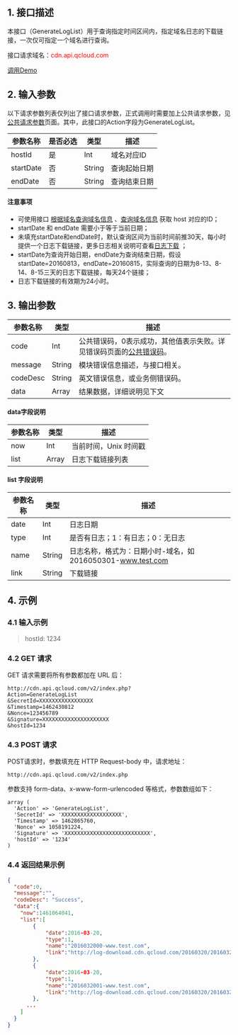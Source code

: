 ## 1. 接口描述

本接口（GenerateLogList）用于查询指定时间区间内，指定域名日志的下载链接，一次仅可指定一个域名进行查询。

接口请求域名：<font style="color:red">cdn.api.qcloud.com</font>

[调用Demo](http://tcecqpoc.fsphere.cn/document/product/228/1734)

## 2. 输入参数
以下请求参数列表仅列出了接口请求参数，正式调用时需要加上公共请求参数，见[公共请求参数](http://tcecqpoc.fsphere.cn/doc/api/231/4473)页面。其中，此接口的Action字段为GenerateLogList。

| 参数名称      | 是否必选 | 类型     | 描述     |
| --------- | ---- | ------ | ------ |
| hostId    | 是    | Int    | 域名对应ID |
| startDate | 否    | String | 查询起始日期  |
| endDate   | 否    | String | 查询结束日期 |



#### 注意事项

+ 可使用接口 [根据域名查询域名信息](http://tcecqpoc.fsphere.cn/doc/api/231/3938) 、[查询域名信息](http://tcecqpoc.fsphere.cn/doc/api/231/3937) 获取 host 对应的ID；
+ startDate 和 endDate 需要小于等于当前日期；
+ 未填充startDate和endDate时，默认查询区间为当前时间前推30天，每小时提供一个日志下载链接，更多日志相关说明可查看[日志下载](http://tcecqpoc.fsphere.cn/doc/product/228/6316) ；
+ startDate为查询开始日期，endDate为查询结束日期，假设 startDate=20160813，endDate=20160815，实际查询的日期为8-13、8-14、8-15三天的日志下载链接，每天24个链接；
+ 日志下载链接的有效期为24小时。




## 3. 输出参数

| 参数名称     | 类型     | 描述                                       |
| -------- | ------ | ---------------------------------------- |
| code     | Int    | 公共错误码，0表示成功，其他值表示失败。详见错误码页面的[公共错误码](http://tcecqpoc.fsphere.cn/doc/api/231/5078#1.-.E5.85.AC.E5.85.B1.E9.94.99.E8.AF.AF.E7.A0.81)。 |
| message  | String | 模块错误信息描述，与接口相关。                          |
| codeDesc | String | 英文错误信息，或业务侧错误码。                          |
| data     | Array  | 结果数据，详细说明见下文                             |

#### data字段说明

| 参数名称 | 类型    | 描述            |
| ---- | ----- | ------------- |
| now  | Int   | 当前时间，Unix 时间戳 |
| list | Array | 日志下载链接列表      |

#### list 字段说明

| 参数名称 | 类型     | 描述                                       |
| ---- | ------ | ---------------------------------------- |
| date | Int    | 日志日期                                     |
| type | Int    | 是否有日志；1：有日志；0：无日志                        |
| name | String | 日志名称，格式为：日期小时-域名，如 2016050301-www.test.com |
| link | String | 下载链接                                     |



## 4. 示例

### 4.1 输入示例

> hostId: 1234



### 4.2 GET 请求

GET 请求需要将所有参数都加在 URL 后：

```
http://cdn.api.qcloud.com/v2/index.php?
Action=GenerateLogList
&SecretId=XXXXXXXXXXXXXXXXX
&Timestamp=1462430812
&Nonce=123456789
&Signature=XXXXXXXXXXXXXXXXXXXXX
&hostId=1234
```



### 4.3 POST 请求

POST请求时，参数填充在 HTTP Request-body 中，请求地址：

```
http://cdn.api.qcloud.com/v2/index.php
```

参数支持 form-data、x-www-form-urlencoded 等格式，参数数组如下：

```
array (
  'Action' => 'GenerateLogList',
  'SecretId' => 'XXXXXXXXXXXXXXXXXXX',
  'Timestamp' => 1462865760,
  'Nonce' => 1058191224,
  'Signature' => 'XXXXXXXXXXXXXXXXXXXXXXXXXXX',
  'hostId' => '1234'
)
```





### 4.4 返回结果示例

```json
{
  "code":0,
  "message":"",
  "codeDesc": "Success",
  "data":{
    "now":1461064041,
    "list":[
  		{
  	  		"date":2016-03-20,
  	  		"type":1,
  	  		"name":"2016032000-www.test.com",
  	  		"link":"http://log-download.cdn.qcloud.com/20160320/2016032000-www.test.com.gz?st=XXXXXXXXXXXXXXXXX&e=1461928041"
		},
		{
  	  		"date":2016-03-20,
  	  		"type":1,
  	  		"name":"2016032001-www.test.com",
  	  		"link":"http://log-download.cdn.qcloud.com/20160320/2016032001-www.test.com.gz?st=XXXXXXXXXXXXXXXXX&e=1461928042"
		},
      ...
	]
  }
}
```


